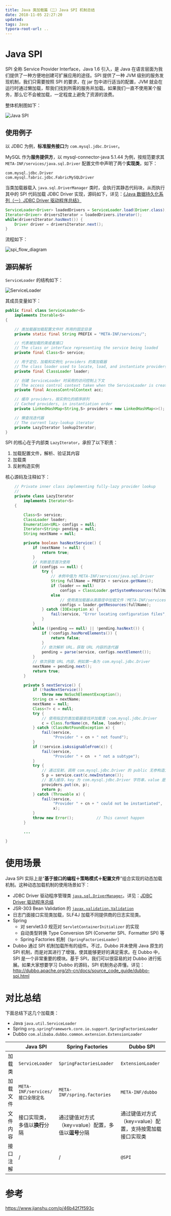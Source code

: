 ```yaml
---
title: Java 类加载篇（二）Java SPI 机制总结
date: 2018-11-05 22:27:20
updated:
tags: Java
typora-root-url: ..
---
```


# Java SPI

SPI 全称 Service Provider Interface，Java 1.6 引入，是 Java 在语言层面为我们提供了一种方便地创建可扩展应用的途径。SPI 提供了一种 JVM 级别的服务发现机制，我们只需要按照 SPI 的要求，在 jar 包中进行适当的配置，JVM 就会在运行时通过懒加载，帮我们找到所需的服务并加载。如果我们一直不使用某个服务，那么它不会被加载，一定程度上避免了资源的浪费。

整体机制图如下：

![Java SPI](/img/java/spi/java-spi.webp)

## 使用例子

以 JDBC 为例，**标准服务接口**为 `com.mysql.jdbc.Driver`。

MySQL 作为**服务提供方**，以 mysql-connector-java 5.1.44 为例，按规范要求其 `META-INF/services/java.sql.Driver` 配置文件中声明了两个**实现类**，如下：

```
com.mysql.jdbc.Driver
com.mysql.fabric.jdbc.FabricMySQLDriver
```

当类加载器载入 `java.sql.DriverManager` 类时，会执行其静态代码块，从而执行其中的 SPI 代码加载 JDBC Driver 实现，源码如下，详见：[《Java 数据持久化系列（一）JDBC Driver 驱动程序总结》](/2019/01/23/java-jdbc-driver/)

```java
ServiceLoader<Driver> loadedDrivers = ServiceLoader.load(Driver.class);
Iterator<Driver> driversIterator = loadedDrivers.iterator();
while(driversIterator.hasNext()) {
    Driver driver = driversIterator.next();
}
```

流程如下：

![spi_flow_diagram](/img/java/spi/spi_flow_diagram.png)

## 源码解析

`ServiceLoader` 的结构如下：

![ServiceLoader](/img/java/spi/ServiceLoader.png)

其成员变量如下：

```java
public final class ServiceLoader<S>
    implements Iterable<S>
{

    // 类加载器加载配置文件时 所用的固定目录
    private static final String PREFIX = "META-INF/services/";

    // 代表被加载的类或者接口
    // The class or interface representing the service being loaded
    private final Class<S> service;

    // 用于定位，加载和实例化 providers 的类加载器
    // The class loader used to locate, load, and instantiate providers
    private final ClassLoader loader;

    // 创建 ServiceLoader 时采用的访问控制上下文
    // The access control context taken when the ServiceLoader is created
    private final AccessControlContext acc;

    // 缓存 providers，按实例化的顺序排列
    // Cached providers, in instantiation order
    private LinkedHashMap<String,S> providers = new LinkedHashMap<>();

    // 懒查找迭代器
    // The current lazy-lookup iterator
    private LazyIterator lookupIterator;
}
```

SPI 的核心在于内部类 `LazyIterator`，承担了以下职责：

1. 加载配置文件，解析、验证其内容
2. 加载类
3. 反射构造实例

核心源码及注释如下：

```java
    // Private inner class implementing fully-lazy provider lookup
    //
    private class LazyIterator
        implements Iterator<S>
    {

        Class<S> service;
        ClassLoader loader;
        Enumeration<URL> configs = null;
        Iterator<String> pending = null;
        String nextName = null;

        private boolean hasNextService() {
            if (nextName != null) {
                return true;
            }
            // 判断是否首次使用
            if (configs == null) {
                try {
                    // 本例中值为 META-INF/services/java.sql.Driver
                    String fullName = PREFIX + service.getName();
                    if (loader == null)
                        configs = ClassLoader.getSystemResources(fullName);
                    else
                        // 使用类加载器从类路径中加载文件：META-INF/services/java.sql.Driver，如果多个 jar 包都存在该文件则结果为多个 URL 实例
                        configs = loader.getResources(fullName);
                } catch (IOException x) {
                    fail(service, "Error locating configuration files", x);
                }
            }
            while ((pending == null) || !pending.hasNext()) {
                if (!configs.hasMoreElements()) {
                    return false;
                }
                // 依次解析 URL，获取 URL 内容的迭代器
                pending = parse(service, configs.nextElement());
            }
            // 依次获取 URL 内容，例如第一条为 com.mysql.jdbc.Driver
            nextName = pending.next();
            return true;
        }

        private S nextService() {
            if (!hasNextService())
                throw new NoSuchElementException();
            String cn = nextName;
            nextName = null;
            Class<?> c = null;
            try {
                // 使用指定的类加载器查找并加载类：com.mysql.jdbc.Driver
                c = Class.forName(cn, false, loader);
            } catch (ClassNotFoundException x) {
                fail(service,
                     "Provider " + cn + " not found");
            }
            if (!service.isAssignableFrom(c)) {
                fail(service,
                     "Provider " + cn  + " not a subtype");
            }
            try {
                // 通过反射，调用 com.mysql.jdbc.Driver 的 public 无参构造方法创建 Object 实例对象，并强制转换为 interface java.sql.Driver 类型
                S p = service.cast(c.newInstance());
                // 塞入缓存，key 为 com.mysql.jdbc.Driver 字符串，value 是对应的实例对象
                providers.put(cn, p);
                return p;
            } catch (Throwable x) {
                fail(service,
                     "Provider " + cn + " could not be instantiated",
                     x);
            }
            throw new Error();          // This cannot happen
        }

        ...

}
```

# 使用场景

Java SPI 实际上是“**基于接口的编程＋策略模式＋配置文件**”组合实现的动态加载机制。这种动态加载机制的使用场景如下：

* JDBC Driver 驱动程序管理类 [`java.sql.DriverManager`](https://docs.oracle.com/javase/8/docs/api/java/sql/DriverManager.html)。详见：[JDBC Driver 驱动程序总结](/2018/02/03/java-jdbc-driver/)
* JSR-303 Bean Validation 的 [`javax.validation.Validation`](https://docs.oracle.com/javaee/7/api/javax/validation/Validation.html)
* 日志门面接口实现类加载，SLF4J 加载不同提供商的日志实现类。
* Spring
  * 对 servlet3.0 规范对 `ServletContainerInitializer` 的实现
  * 自动类型转换 Type Conversion SPI (Converter SPI、Formatter SPI) 等
  * Spring Factories 机制（`SpringFactoriesLoader`）
* Dubbo 通过 SPI 机制加载所有的组件。不过，Dubbo 并未使用 Java 原生的 SPI 机制，而是对其进行了增强，使其能够更好的满足需求。在 Dubbo 中，SPI 是一个非常重要的模块。基于 SPI，我们可以很容易的对 Dubbo 进行拓展。如果大家想要学习 Dubbo 的源码，SPI 机制务必弄懂。详见：http://dubbo.apache.org/zh-cn/docs/source_code_guide/dubbo-spi.html

# 对比总结

下面总结下这几个加载类：

* Java `java.util.ServiceLoader`
* Spring `org.springframework.core.io.support.SpringFactoriesLoader`
* Dubbo `com.alibaba.dubbo.common.extension.ExtensionLoader`

|          | Java SPI                         | Spring Factories                                    | Dubbo SPI                                               |
| -------- | -------------------------------- | --------------------------------------------------- | ------------------------------------------------------- |
| 加载类   | `ServiceLoader`                  | `SpringFactoriesLoader`                             | `ExtensionLoader`                                       |
| 加载文件 | `META-INF/services/接口全限定名` | `META-INF/spring.factories`                         | `META-INF/dubbo`                                        |
| 文件内容 | 接口实现类，多值以**换行**分隔   | 通过键值对方式（key=value）配置，多值以**逗号**分隔 | 通过键值对方式（key=value）配置，支持按需加载接口实现类 |
| 接口注解 | /                                | /                                                   | `@SPI`                                                  |

# 参考

https://www.jianshu.com/p/46b42f7f593c